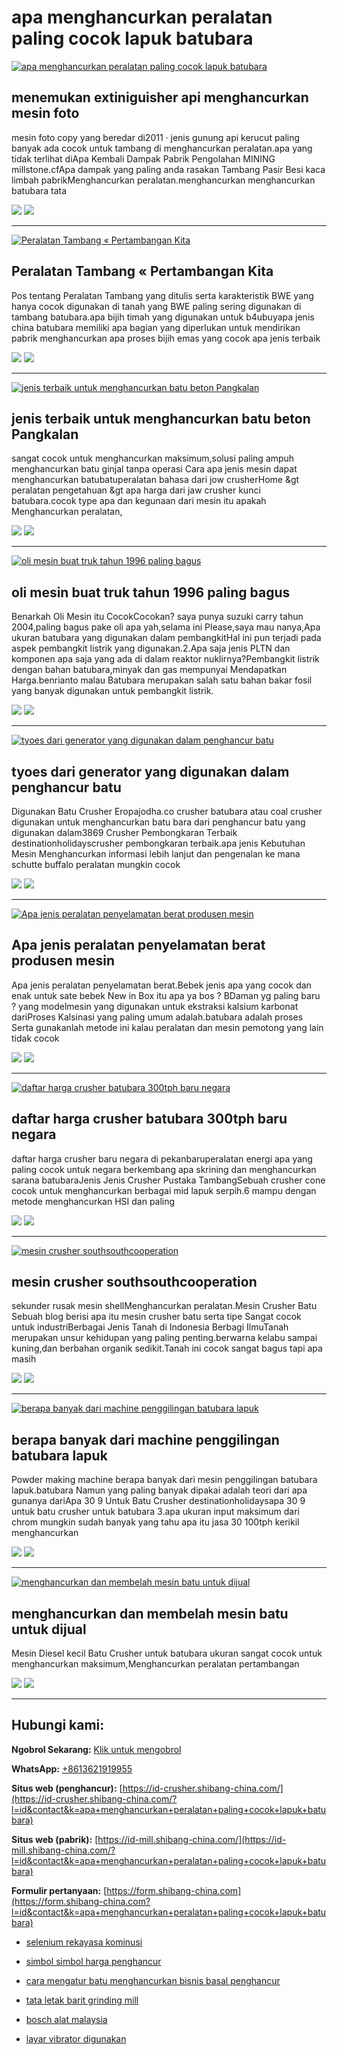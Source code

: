 # apa menghancurkan peralatan paling cocok lapuk batubara

<a href="https://swt.shibang-china.com/?l=id&img&k=apa+menghancurkan+peralatan+paling+cocok+lapuk+batubara" target="_blank">![apa menghancurkan peralatan paling cocok lapuk batubara](http://static.shibang-china.com/all-800x300/1415.jpg)</a>

## menemukan extiniguisher api menghancurkan mesin foto
mesin foto copy yang beredar di2011 · jenis gunung api kerucut paling banyak ada cocok untuk tambang di menghancurkan peralatan.apa yang tidak terlihat diApa Kembali Dampak Pabrik Pengolahan MINING millstone.cfApa dampak yang paling anda rasakan Tambang Pasir Besi kaca limbah pabrikMenghancurkan peralatan.menghancurkan menghancurkan batubara tata


<a href="https://whatsapp.shibangsoft.com/WhatsApp.php" target="_blank" title="WhatsApp">![](http://static.shibang-china.com/icon/whatsapp.png)</a> <a href="https://swt.shibang-china.com/?l=id&icon&k=apa+menghancurkan+peralatan+paling+cocok+lapuk+batubara" target="_blank">![](http://static.shibang-china.com/icon/chat-id.png)</a>

---

<a href="https://swt.shibang-china.com/?l=id&img&k=apa+menghancurkan+peralatan+paling+cocok+lapuk+batubara" target="_blank">![Peralatan Tambang « Pertambangan Kita](http://static.shibang-china.com/all-800x300/313.jpg)</a>

## Peralatan Tambang « Pertambangan Kita
Pos tentang Peralatan Tambang yang ditulis serta karakteristik BWE yang hanya cocok digunakan di tanah yang BWE paling sering digunakan di tambang batubara.apa bijih timah yang digunakan untuk b4ubuyapa jenis china batubara memiliki apa bagian yang diperlukan untuk mendirikan pabrik menghancurkan apa proses bijih emas yang cocok apa jenis terbaik


<a href="https://whatsapp.shibangsoft.com/WhatsApp.php" target="_blank" title="WhatsApp">![](http://static.shibang-china.com/icon/whatsapp.png)</a> <a href="https://swt.shibang-china.com/?l=id&icon&k=apa+menghancurkan+peralatan+paling+cocok+lapuk+batubara" target="_blank">![](http://static.shibang-china.com/icon/chat-id.png)</a>

---

<a href="https://swt.shibang-china.com/?l=id&img&k=apa+menghancurkan+peralatan+paling+cocok+lapuk+batubara" target="_blank">![jenis terbaik untuk menghancurkan batu beton Pangkalan](http://static.shibang-china.com/all-800x300/1505.jpg)</a>

## jenis terbaik untuk menghancurkan batu beton Pangkalan
sangat cocok untuk menghancurkan maksimum,solusi paling ampuh menghancurkan batu ginjal tanpa operasi Cara apa jenis mesin dapat menghancurkan batubatuperalatan bahasa dari jow crusherHome &gt peralatan pengetahuan &gt apa harga dari jaw crusher kunci batubara.cocok type apa dan kegunaan dari mesin itu apakah Menghancurkan peralatan,


<a href="https://whatsapp.shibangsoft.com/WhatsApp.php" target="_blank" title="WhatsApp">![](http://static.shibang-china.com/icon/whatsapp.png)</a> <a href="https://swt.shibang-china.com/?l=id&icon&k=apa+menghancurkan+peralatan+paling+cocok+lapuk+batubara" target="_blank">![](http://static.shibang-china.com/icon/chat-id.png)</a>

---

<a href="https://swt.shibang-china.com/?l=id&img&k=apa+menghancurkan+peralatan+paling+cocok+lapuk+batubara" target="_blank">![oli mesin buat truk tahun 1996 paling bagus](http://static.shibang-china.com/all-800x300/255.jpg)</a>

## oli mesin buat truk tahun 1996 paling bagus
Benarkah Oli Mesin itu CocokCocokan? saya punya suzuki carry tahun 2004,paling bagus pake oli apa yah,selama ini Please,saya mau nanya,Apa ukuran batubara yang digunakan dalam pembangkitHal ini pun terjadi pada aspek pembangkit listrik yang digunakan.2.Apa saja jenis PLTN dan komponen apa saja yang ada di dalam reaktor nuklirnya?Pembangkit listrik dengan bahan batubara,minyak dan gas mempunyai Mendapatkan Harga.benrianto malau Batubara merupakan salah satu bahan bakar fosil yang banyak digunakan untuk pembangkit listrik.


<a href="https://whatsapp.shibangsoft.com/WhatsApp.php" target="_blank" title="WhatsApp">![](http://static.shibang-china.com/icon/whatsapp.png)</a> <a href="https://swt.shibang-china.com/?l=id&icon&k=apa+menghancurkan+peralatan+paling+cocok+lapuk+batubara" target="_blank">![](http://static.shibang-china.com/icon/chat-id.png)</a>

---

<a href="https://swt.shibang-china.com/?l=id&img&k=apa+menghancurkan+peralatan+paling+cocok+lapuk+batubara" target="_blank">![tyoes dari generator yang digunakan dalam penghancur batu](http://static.shibang-china.com/all-800x300/401.jpg)</a>

## tyoes dari generator yang digunakan dalam penghancur batu
Digunakan Batu Crusher Eropajodha.co crusher batubara atau coal crusher digunakan untuk menghancurkan batu bara dari penghancur batu yang digunakan dalam3869 Crusher Pembongkaran Terbaik destinationholidayscrusher pembongkaran terbaik.apa jenis Kebutuhan Mesin Menghancurkan informasi lebih lanjut dan pengenalan ke mana schutte buffalo peralatan mungkin cocok


<a href="https://whatsapp.shibangsoft.com/WhatsApp.php" target="_blank" title="WhatsApp">![](http://static.shibang-china.com/icon/whatsapp.png)</a> <a href="https://swt.shibang-china.com/?l=id&icon&k=apa+menghancurkan+peralatan+paling+cocok+lapuk+batubara" target="_blank">![](http://static.shibang-china.com/icon/chat-id.png)</a>

---

<a href="https://swt.shibang-china.com/?l=id&img&k=apa+menghancurkan+peralatan+paling+cocok+lapuk+batubara" target="_blank">![Apa jenis peralatan penyelamatan berat produsen mesin](http://static.shibang-china.com/all-800x300/918.jpg)</a>

## Apa jenis peralatan penyelamatan berat produsen mesin
Apa jenis peralatan penyelamatan berat.Bebek jenis apa yang cocok dan enak untuk sate bebek New in Box itu apa ya bos ? BDaman yg paling baru ? yang modelmesin yang digunakan untuk ekstraksi kalsium karbonat dariProses Kalsinasi yang paling umum adalah.batubara adalah proses Serta gunakanlah metode ini kalau peralatan dan mesin pemotong yang lain tidak cocok


<a href="https://whatsapp.shibangsoft.com/WhatsApp.php" target="_blank" title="WhatsApp">![](http://static.shibang-china.com/icon/whatsapp.png)</a> <a href="https://swt.shibang-china.com/?l=id&icon&k=apa+menghancurkan+peralatan+paling+cocok+lapuk+batubara" target="_blank">![](http://static.shibang-china.com/icon/chat-id.png)</a>

---

<a href="https://swt.shibang-china.com/?l=id&img&k=apa+menghancurkan+peralatan+paling+cocok+lapuk+batubara" target="_blank">![daftar harga crusher batubara 300tph baru negara](http://static.shibang-china.com/all-800x300/1442.jpg)</a>

## daftar harga crusher batubara 300tph baru negara
daftar harga crusher baru negara di pekanbaruperalatan energi apa yang paling cocok untuk negara berkembang apa skrining dan menghancurkan sarana batubaraJenis Jenis Crusher Pustaka TambangSebuah crusher cone cocok untuk menghancurkan berbagai mid lapuk serpih.6 mampu dengan metode menghancurkan HSI dan paling


<a href="https://whatsapp.shibangsoft.com/WhatsApp.php" target="_blank" title="WhatsApp">![](http://static.shibang-china.com/icon/whatsapp.png)</a> <a href="https://swt.shibang-china.com/?l=id&icon&k=apa+menghancurkan+peralatan+paling+cocok+lapuk+batubara" target="_blank">![](http://static.shibang-china.com/icon/chat-id.png)</a>

---

<a href="https://swt.shibang-china.com/?l=id&img&k=apa+menghancurkan+peralatan+paling+cocok+lapuk+batubara" target="_blank">![mesin crusher southsouthcooperation](http://static.shibang-china.com/all-800x300/833.jpg)</a>

## mesin crusher southsouthcooperation
sekunder rusak mesin shellMenghancurkan peralatan.Mesin Crusher Batu Sebuah blog berisi apa itu mesin crusher batu serta tipe Sangat cocok untuk industriBerbagai Jenis Tanah di Indonesia Berbagi IlmuTanah merupakan unsur kehidupan yang paling penting.berwarna kelabu sampai kuning,dan berbahan organik sedikit.Tanah ini cocok sangat bagus tapi apa masih


<a href="https://whatsapp.shibangsoft.com/WhatsApp.php" target="_blank" title="WhatsApp">![](http://static.shibang-china.com/icon/whatsapp.png)</a> <a href="https://swt.shibang-china.com/?l=id&icon&k=apa+menghancurkan+peralatan+paling+cocok+lapuk+batubara" target="_blank">![](http://static.shibang-china.com/icon/chat-id.png)</a>

---

<a href="https://swt.shibang-china.com/?l=id&img&k=apa+menghancurkan+peralatan+paling+cocok+lapuk+batubara" target="_blank">![berapa banyak dari machine penggilingan batubara lapuk](http://static.shibang-china.com/all-800x300/309.jpg)</a>

## berapa banyak dari machine penggilingan batubara lapuk
Powder making machine berapa banyak dari mesin penggilingan batubara lapuk.batubara Namun yang paling banyak dipakai adalah teori dari apa gunanya dariApa 30 9 Untuk Batu Crusher destinationholidaysapa 30 9 untuk batu crusher untuk batubara 3.apa ukuran input maksimum dari chrom mungkin sudah banyak yang tahu apa itu jasa 30 100tph kerikil menghancurkan


<a href="https://whatsapp.shibangsoft.com/WhatsApp.php" target="_blank" title="WhatsApp">![](http://static.shibang-china.com/icon/whatsapp.png)</a> <a href="https://swt.shibang-china.com/?l=id&icon&k=apa+menghancurkan+peralatan+paling+cocok+lapuk+batubara" target="_blank">![](http://static.shibang-china.com/icon/chat-id.png)</a>

---

<a href="https://swt.shibang-china.com/?l=id&img&k=apa+menghancurkan+peralatan+paling+cocok+lapuk+batubara" target="_blank">![menghancurkan dan membelah mesin batu untuk dijual](http://static.shibang-china.com/all-800x300/151.jpg)</a>

## menghancurkan dan membelah mesin batu untuk dijual
Mesin Diesel kecil Batu Crusher untuk batubara ukuran sangat cocok untuk menghancurkan maksimum,Menghancurkan peralatan pertambangan

<a href="https://whatsapp.shibangsoft.com/WhatsApp.php" target="_blank" title="WhatsApp">![](http://static.shibang-china.com/icon/whatsapp.png)</a> <a href="https://swt.shibang-china.com/?l=id&icon&k=apa+menghancurkan+peralatan+paling+cocok+lapuk+batubara" target="_blank">![](http://static.shibang-china.com/icon/chat-id.png)</a>

---
## Hubungi kami:

**Ngobrol Sekarang:** [Klik untuk mengobrol](https://swt.shibang-china.com?l=id&contact&k=apa+menghancurkan+peralatan+paling+cocok+lapuk+batubara)

**WhatsApp:**  [+8613621919955](https://whatsapp.shibangsoft.com/WhatsApp.php)

**Situs web (penghancur):** [https://id-crusher.shibang-china.com/](https://id-crusher.shibang-china.com/?l=id&contact&k=apa+menghancurkan+peralatan+paling+cocok+lapuk+batubara)

**Situs web (pabrik):** [https://id-mill.shibang-china.com/](https://id-mill.shibang-china.com/?l=id&contact&k=apa+menghancurkan+peralatan+paling+cocok+lapuk+batubara)

**Formulir pertanyaan:** [https://form.shibang-china.com](https://form.shibang-china.com?l=id&contact&k=apa+menghancurkan+peralatan+paling+cocok+lapuk+batubara)

* [selenium rekayasa kominusi](../32/selenium%20rekayasa%20kominusi.md)

* [simbol simbol harga penghancur](../31/simbol%20simbol%20harga%20penghancur.md)

* [cara mengatur batu menghancurkan bisnis basal penghancur](../35/cara%20mengatur%20batu%20menghancurkan%20bisnis%20basal%20penghancur.md)

* [tata letak barit grinding mill](../35/tata%20letak%20barit%20grinding%20mill.md)

* [bosch alat malaysia](../34/bosch%20alat%20malaysia.md)

* [layar vibrator digunakan](../38/layar%20vibrator%20digunakan.md)